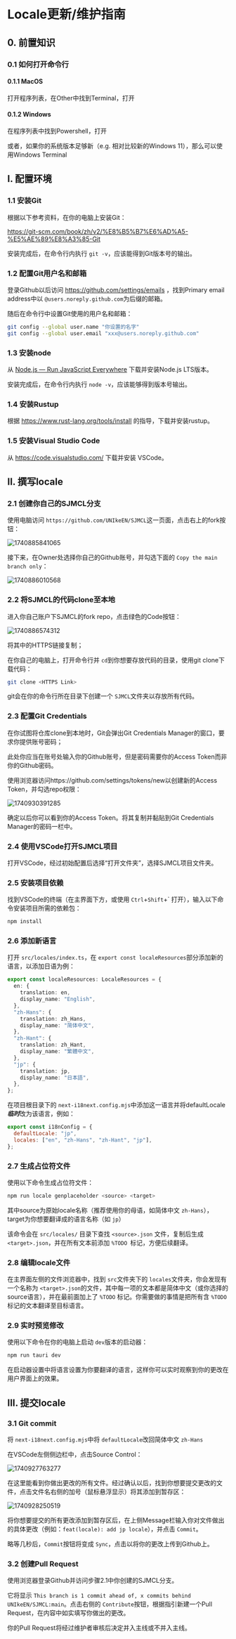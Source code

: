# Locale更新/维护指南

## 0. 前置知识

### 0.1 如何打开命令行

#### 0.1.1 MacOS

打开程序列表，在Other中找到Terminal，打开

#### 0.1.2 Windows

在程序列表中找到Powershell，打开

或者，如果你的系统版本足够新（e.g. 相对比较新的Windows 11），那么可以使用Windows Terminal

## I. 配置环境

### 1.1 安装Git

根据以下参考资料，在你的电脑上安装Git：

https://git-scm.com/book/zh/v2/%E8%B5%B7%E6%AD%A5-%E5%AE%89%E8%A3%85-Git

安装完成后，在命令行内执行 `git -v`，应该能得到Git版本号的输出。

### 1.2 配置Git用户名和邮箱

登录Github以后访问 https://github.com/settings/emails ，找到Primary email address中以 `@users.noreply.github.com`为后缀的邮箱。

随后在命令行中设置Git使用的用户名和邮箱：

```bash
git config --global user.name "你设置的名字"
git config --global user.email "xxx@users.noreply.github.com"
```

### 1.3 安装node

从 [Node.js — Run JavaScript Everywhere](https://nodejs.org/en) 下载并安装Node.js LTS版本。

安装完成后，在命令行内执行 `node -v`，应该能够得到版本号输出。

### 1.4 安装Rustup

根据 https://www.rust-lang.org/tools/install 的指导，下载并安装rustup。

### 1.5 安装Visual Studio Code

从 https://code.visualstudio.com/ 下载并安装 VSCode。

## II. 撰写locale

### 2.1 创建你自己的SJMCL分支

使用电脑访问 `https://github.com/UNIkeEN/SJMCL`这一页面，点击右上的fork按钮：

![1740885841065](image/maintain/1740885841065.png)

接下来，在Owner处选择你自己的Github账号，并勾选下面的 `Copy the main branch only`：

![1740886010568](image/maintain/1740886010568.png)

### 2.2 将SJMCL的代码clone至本地

进入你自己账户下SJMCL的fork repo，点击绿色的Code按钮：

![1740886574312](image/maintain/1740886574312.png)

将其中的HTTPS链接复制；

在你自己的电脑上，打开命令行并 `cd`到你想要存放代码的目录，使用git clone下载代码：

```bash
git clone <HTTPS Link>
```

git会在你的命令行所在目录下创建一个 `SJMCL`文件夹以存放所有代码。

### 2.3 配置Git Credentials

在你试图将仓库clone到本地时，Git会弹出Git Credentials Manager的窗口，要求你提供账号密码；

此处你应当在账号处输入你的Github账号，但是密码需要你的Access Token而非你的Github密码。

使用浏览器访问https://github.com/settings/tokens/new以创建新的Access Token，并勾选repo权限：

![1740930391285](image/maintain/1740930391285.png)

确定以后你可以看到你的Access Token。将其复制并黏贴到Git Credentials Manager的密码一栏中。


### 2.4 使用VSCode打开SJMCL项目

打开VSCode，经过初始配置后选择“打开文件夹”，选择SJMCL项目文件夹。

### 2.5 安装项目依赖

找到VSCode的终端（在主界面下方，或使用 `Ctrl`+`Shift`+` 打开），输入以下命令安装项目所需的依赖包：

```bash
npm install
```

### 2.6 添加新语言

打开 `src/locales/index.ts`，在 `export const localeResources`部分添加新的语言，以添加日语为例：

```typescript
export const localeResources: LocaleResources = {
  en: {
    translation: en,
    display_name: "English",
  },
  "zh-Hans": {
    translation: zh_Hans,
    display_name: "简体中文",
  },
  "zh-Hant": {
    translation: zh_Hant,
    display_name: "繁體中文",
  },
  "jp": {
    translation: jp,
    display_name: "日本語",
  },
};
```

在项目根目录下的 `next-i18next.config.mjs`中添加这一语言并将defaultLocale***临时***改为该语言，例如：

```js
export const i18nConfig = {
  defaultLocale: "jp",
  locales: ["en", "zh-Hans", "zh-Hant", "jp"],
};
```

### 2.7 生成占位符文件

使用以下命令生成占位符文件：

```bash
npm run locale genplaceholder <source> <target>
```

其中source为原始locale名称（推荐使用你的母语，如简体中文 `zh-Hans`），target为你想要翻译成的语言名称（如 `jp`）

该命令会在 `src/locales/` 目录下查找 `<source>.json` 文件，复制后生成 `<target>.json`，并在所有文本前添加 `%TODO `标记，方便后续翻译。

### 2.8 编辑locale文件

在主界面左侧的文件浏览器中，找到 `src`文件夹下的 `locales`文件夹，你会发现有一个名称为 `<target>.json`的文件，其中每一项的文本都是简体中文（或你选择的source语言），并在最前面加上了 `%TODO` 标记。你需要做的事情是把所有含 `%TODO`标记的文本翻译至目标语言。

### 2.9 实时预览修改

使用以下命令在你的电脑上启动 `dev`版本的启动器：

```bash
npm run tauri dev
```

在启动器设置中将语言设置为你要翻译的语言，这样你可以实时观察到你的更改在用户界面上的效果。

## III. 提交locale

### 3.1 Git commit

将 `next-i18next.config.mjs`中将 `defaultLocale`改回简体中文 `zh-Hans`

在VSCode左侧侧边栏中，点击Source Control：

![1740927763277](image/maintain/1740927763277.png)

在这里能看到你做出更改的所有文件。经过确认以后，找到你想要提交更改的文件，点击文件名右侧的加号（鼠标悬浮显示）将其添加到暂存区：

![1740928250519](image/maintain/1740928250519.png)

将你想要提交的所有更改添加到暂存区后，在上侧Message栏输入你对文件做出的具体更改（例如：`feat(locale): add jp locale`），并点击 `Commit`。

略等几秒后，`Commit`按钮将变成 `Sync`，点击以将你的更改上传到Github上。

### 3.2 创建Pull Request

使用浏览器登录Github并访问步骤2.1中你创建的SJMCL分支。

它将显示 `This branch is 1 commit ahead of, x commits behind UNIkeEN/SJMCL:main`。点击右侧的 `Contribute`按钮，根据指引新建一个Pull Request，在内容中如实填写你做出的更改。

你的Pull Request将经过维护者审核后决定并入主线或不并入主线。
